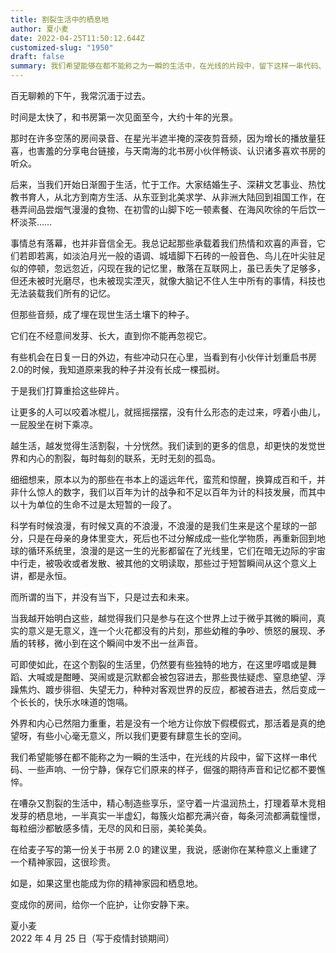 ```yaml
---
title: 割裂生活中的栖息地
author: 夏小麦
date: 2022-04-25T11:50:12.644Z
customized-slug: "1950"
draft: false
summary: 我们希望能够在都不能称之为一瞬的生活中，在光线的片段中，留下这样一串代码、一些声响、一份宁静，保存它们原来的样子，倔强的期待声音和记忆都不要憔悴。在嘈杂又割裂的生活中，精心制造些享乐，坚守着一片温润热土，打理着草木竞相发芽的栖息地，一半真实一半虚幻，每簇火焰都充满兴奋，每条河流都满载憧憬，每粒细沙都敏感多情，无尽的风和日丽，美轮美奂。
---
```

百无聊赖的下午，我常沉湎于过去。



时间是太快了，和书房第一次见面至今，大约十年的光景。

那时在许多空荡的房间录音、在星光半遮半掩的深夜剪音频，因为增长的播放量狂喜，也害羞的分享电台链接，与天南海的北书房小伙伴畅谈、认识诸多喜欢书房的听众。

后来，当我们开始日渐囿于生活，忙于工作。大家结婚生子、深耕文艺事业、热忱教书育人，从北方到南方生活、从东亚到北美求学、从非洲大陆回到祖国工作，在巷弄间品尝烟气漫漫的食物、在初雪的山脚下吃一顿素餐、在海风吹徐的午后饮一杯淡茶……



事情总有落幕，也并非音信全无。我总记起那些承载着我们热情和欢喜的声音，它们若即若离，如淡泊月光一般的语调、城墙脚下石砖的一般音色、鸟儿在叶尖驻足似的停顿，忽远忽近，闪现在我的记忆里，散落在互联网上，虽已丢失了足够多，但还未被时光磨尽，也未被现实湮灭，就像大脑记不住人生中所有的事情，科技也无法装载我们所有的记忆。

但那些音频，成了埋在现世生活土壤下的种子。

它们在不经意间发芽、长大，直到你不能再忽视它。



有些机会在日复一日的外边，有些冲动只在心里，当看到有小伙伴计划重启书房2.0的时候，我知道原来我的种子并没有长成一棵孤树。

于是我们打算重拾这些碎片。

让更多的人可以咬着冰棍儿，就摇摇摆摆，没有什么形态的走过来，哼着小曲儿，一屁股坐在树下乘凉。



越生活，越发觉得生活割裂，十分恍然。我们读到的更多的信息，却更快的发觉世界和内心的割裂，每时每刻的联系，无时无刻的孤岛。

细细想来，原本以为的那些在书本上的遥远年代，蛮荒和惊醒，换算成百和千，并非什么惊人的数字，我们以百年为计的战争和不足以百年为计的科技发展，而其中以十为单位的生命不过是太短暂的一段了。

科学有时候浪漫，有时候又真的不浪漫，不浪漫的是我们生来是这个星球的一部分，只是在母亲的身体里变大，死后也不过分解成成一些化学物质，再重新回到地球的循环系统里，浪漫的是这一生的光影都留在了光线里，它们在暗无边际的宇宙中行走，被吸收或者发散、被其他的文明读取，那些过于短暂瞬间从这个意义上讲，都是永恒。

而所谓的当下，并没有当下，只是过去和未来。

当我越开始明白这些，越觉得我们只是参与在这个世界上过于微乎其微的瞬间，真实的意义是无意义，连一个火花都没有的片刻，那些幼稚的争吵、愤怒的展现、矛盾的转移，微小到在这个瞬间中发不出一丝声音。



可即使如此，在这个割裂的生活里，仍然要有些独特的地方，在这里哼唱或是舞蹈、大喊或是酣睡、哭闹或是沉默都会被包容进去，那些畏怯疑虑、窒息绝望、浮躁焦灼、踱步徘徊、失望无力，种种对客观世界的反应，都被吞进去，然后变成一个长长的，快乐水味道的饱嗝。

外界和内心已然阻力重重，若是没有一个地方让你放下假模假式，那活着是真的绝望呀，有些小心毫无意义，所以我们更要有肆意生长的空间。

我们希望能够在都不能称之为一瞬的生活中，在光线的片段中，留下这样一串代码、一些声响、一份宁静，保存它们原来的样子，倔强的期待声音和记忆都不要憔悴。

在嘈杂又割裂的生活中，精心制造些享乐，坚守着一片温润热土，打理着草木竞相发芽的栖息地，一半真实一半虚幻，每簇火焰都充满兴奋，每条河流都满载憧憬，每粒细沙都敏感多情，无尽的风和日丽，美轮美奂。



在给麦子写的第一份关于书房 2.0 的建议里，我说，感谢你在某种意义上重建了一个精神家园，这很珍贵。

如是，如果这里也能成为你的精神家园和栖息地。

变成你的房间，给你一个庇护，让你安静下来。



夏小麦  
2022 年 4 月 25 日（写于疫情封锁期间）